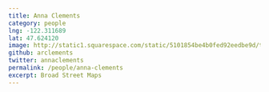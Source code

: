 ```yaml
---
title: Anna Clements
category: people
lng: -122.311689
lat: 47.624120
image: http://static1.squarespace.com/static/5101854be4b0fed92eedbe9d/t/53df177fe4b0e93e987ab41e/1407129500149/anna.png?format=500w
github: arclements
twitter: annaclements
permalink: /people/anna-clements
excerpt: Broad Street Maps 
---
```


